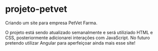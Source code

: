 # projeto-petvet
 Criando um site para empresa PetVet Farma.

 O projeto está sendo atualizado semanalmente e será utiliziado HTML e CSS, posteriormente adicionarei interações com JavaScript. No futuro pretendo utilizar Angular para aperfeiçoar ainda mais esse site!
